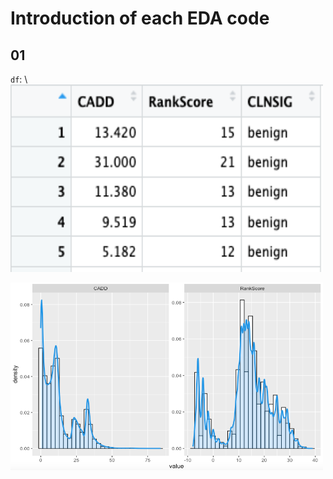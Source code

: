 # Introduction of each EDA code

## 01
`df`: \\
<img src="https://github.com/nxl365/New_rank_score/blob/main/src/2_EDA/photo/01/df.png" alt="df" width="500" height="300"> 



<img src="https://github.com/nxl365/New_rank_score/blob/main/src/2_EDA/photo/01/1.png" alt="cadd" width="500" height="300">
